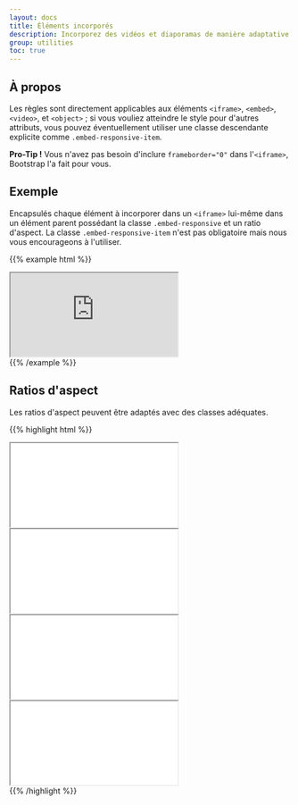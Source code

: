```yaml
---
layout: docs
title: Éléments incorporés
description: Incorporez des vidéos et diaporamas de manière adaptative en créant un ratio intrinsèque qui s'adapte à chaque périphérique, en fonction de la largeur de son élément parent.
group: utilities
toc: true
---
```


## À propos

Les règles sont directement applicables aux éléments `<iframe>`, `<embed>`, `<video>`, et `<object>` ; si vous vouliez atteindre le style pour d'autres attributs, vous pouvez éventuellement utiliser une classe descendante explicite comme `.embed-responsive-item`.

**Pro-Tip !** Vous n'avez pas besoin d'inclure `frameborder="0"` dans l'`<iframe>`, Bootstrap l'a fait pour vous.

## Exemple

Encapsulés chaque élément à incorporer dans un `<iframe>` lui-même dans un élément parent possédant la classe `.embed-responsive` et un ratio d'aspect. La classe `.embed-responsive-item` n'est pas obligatoire mais nous vous encourageons à l'utiliser.

{{% example html %}}
<div class="embed-responsive embed-responsive-16by9">
  <iframe class="embed-responsive-item" src="https://www.youtube.com/embed/zpOULjyy-n8?rel=0" allowfullscreen></iframe>
</div>
{{% /example %}}

## Ratios d'aspect

Les ratios d'aspect peuvent être adaptés avec des classes adéquates.

{{% highlight html %}}
<!-- 21:9 aspect ratio -->
<div class="embed-responsive embed-responsive-21by9">
  <iframe class="embed-responsive-item" src="..."></iframe>
</div>

<!-- 16:9 aspect ratio -->
<div class="embed-responsive embed-responsive-16by9">
  <iframe class="embed-responsive-item" src="..."></iframe>
</div>

<!-- 4:3 aspect ratio -->
<div class="embed-responsive embed-responsive-4by3">
  <iframe class="embed-responsive-item" src="..."></iframe>
</div>

<!-- 1:1 aspect ratio -->
<div class="embed-responsive embed-responsive-1by1">
  <iframe class="embed-responsive-item" src="..."></iframe>
</div>
{{% /highlight %}}
